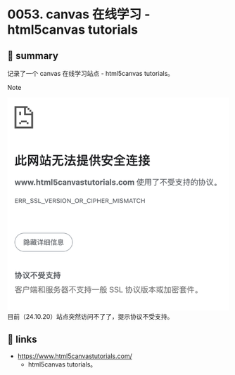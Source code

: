 # 0053. canvas 在线学习 - html5canvas tutorials

## 📝 summary

记录了一个 canvas 在线学习站点 - html5canvas tutorials。

> [!NOTE]
> ![](md-imgs/2024-10-20-08-21-11.png)
> 目前（24.10.20）站点突然访问不了了，提示协议不受支持。

## 🔗 links

- https://www.html5canvastutorials.com/
  - html5canvas tutorials。
